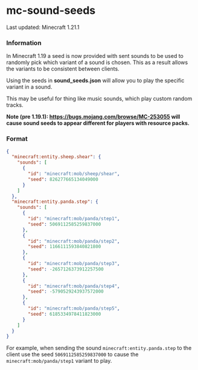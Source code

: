 # mc-sound-seeds
Last updated: Minecraft 1.21.1

### Information
In Minecraft 1.19 a seed is now provided with sent sounds to be used to randomly pick which variant of a sound is chosen.
This as a result allows the variants to be consistent between clients.

Using the seeds in **sound_seeds.json** will allow you to play the specific variant in a sound.

This may be useful for thing like music sounds, which play custom random tracks.

**Note (pre 1.19.1): https://bugs.mojang.com/browse/MC-253055 will cause sound seeds to appear different for players with resource packs.**

### Format
```json
{
  "minecraft:entity.sheep.shear": {
    "sounds": [
      {
        "id": "minecraft:mob/sheep/shear",
        "seed": 826277665134049000
      }
    ]
  },
  "minecraft:entity.panda.step": {
    "sounds": [
      {
        "id": "minecraft:mob/panda/step1",
        "seed": 5069112585259837000
      },
      {
        "id": "minecraft:mob/panda/step2",
        "seed": 1166111593840821800
      },
      {
        "id": "minecraft:mob/panda/step3",
        "seed": -2657126373912257500
      },
      {
        "id": "minecraft:mob/panda/step4",
        "seed": -5790529243937572000
      },
      {
        "id": "minecraft:mob/panda/step5",
        "seed": 6185334978411823000
      }
    ]
  }
}
```

For example, when sending the sound ``minecraft:entity.panda.step`` to the client use the seed ``5069112585259837000`` to cause the
``minecraft:mob/panda/step1`` variant to play.
